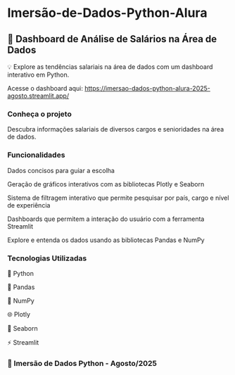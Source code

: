 # Imersão-de-Dados-Python-Alura
## 🎲 Dashboard de Análise de Salários na Área de Dados

💡 Explore as tendências salariais na área de dados com um dashboard interativo em Python.

Acesse o dashboard aqui: https://imersao-dados-python-alura-2025-agosto.streamlit.app/





### **Conheça o projeto**
Descubra informações salariais de diversos cargos e senioridades na área de dados.



### **Funcionalidades**
Dados concisos para guiar a escolha

Geração de gráficos interativos com as bibliotecas Plotly e Seaborn

Sistema de filtragem interativo que permite pesquisar por país, cargo e nível de experiência

Dashboards que permitem a interação do usuário com a ferramenta Streamlit

Explore e entenda os dados usando as bibliotecas Pandas e NumPy




### **Tecnologias Utilizadas**
🐍 Python

🐼 Pandas

🔢 NumPy

🌐 Plotly

🦀 Seaborn

⚡ Streamlit


### 🚀 Imersão de Dados Python - Agosto/2025


